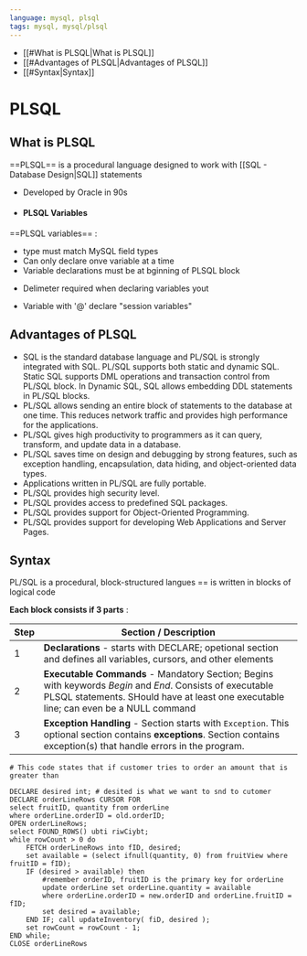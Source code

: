 ```yaml
---
language: mysql, plsql
tags: mysql, mysql/plsql
---
```


- [[#What is PLSQL|What is PLSQL]]
- [[#Advantages of PLSQL|Advantages of PLSQL]]
- [[#Syntax|Syntax]]


# PLSQL

## What is PLSQL

==PLSQL== is a procedural language designed to work with [[SQL - Database Design|SQL]] statements 
 - Developed by Oracle in 90s
- #### PLSQL Variables

==PLSQL variables== :
 - type must match MySQL field types
 - Can only declare onve variable at a time
 - Variable declarations must be at bginning of PLSQL block
* Delimeter required when declaring variables
yout

* Variable with '@' declare "session variables"


## Advantages of PLSQL

-   SQL is the standard database language and PL/SQL is strongly integrated with SQL. PL/SQL supports both static and dynamic SQL. Static SQL supports DML operations and transaction control from PL/SQL block. In Dynamic SQL, SQL allows embedding DDL statements in PL/SQL blocks.
-   PL/SQL allows sending an entire block of statements to the database at one time. This reduces network traffic and provides high performance for the applications.
-   PL/SQL gives high productivity to programmers as it can query, transform, and update data in a database.
-   PL/SQL saves time on design and debugging by strong features, such as exception handling, encapsulation, data hiding, and object-oriented data types.
-   Applications written in PL/SQL are fully portable.
-   PL/SQL provides high security level.
-   PL/SQL provides access to predefined SQL packages.
-   PL/SQL provides support for Object-Oriented Programming.
-   PL/SQL provides support for developing Web Applications and Server Pages.


## Syntax

PL/SQL is a procedural, block-structured langues == is written in blocks of logical code

**Each block consists if 3 parts** :

| Step | Section / Description                                                                                                                                                                              |
| ---- | -------------------------------------------------------------------------------------------------------------------------------------------------------------------------------------------------- |
| 1    | **Declarations** - starts with DECLARE; opetional section and defines all variables, cursors, and other elements                                                                                   |
| 2    | **Executable Commands** - Mandatory Section; Begins with keywords *Begin* and *End*. Consists of executable PLSQL statements. SHould have at least one executable line; can even be a NULL command |
| 3    | **Exception Handling** - Section starts with `Exception`. This optional section contains **exceptions**. Section contains exception(s) that handle errors in the program.                          |

```mysql
# This code states that if customer tries to order an amount that is greater than

DECLARE desired int; # desited is what we want to snd to cutomer
DECLARE orderLineRows CURSOR FOR
select fruitID, quantity from orderLine
where orderLine.orderID = old.orderID;
OPEN orderLineRows;
select FOUND_ROWS() ubti riwCiybt;
while rowCount > 0 do
	FETCH orderLineRows into fID, desired;
	set available = (select ifnull(quantity, 0) from fruitView where fruitID = fID);
	IF (desired > available) then
		#remember orderID, fruitID is the primary key for orderLine
		update orderLine set orderLine.quantity = available
		where orderLine.orderID = new.orderID and orderLine.fruitID = fID;
		set desired = available;
	END IF; call updateInventory( fiD, desired );
	set rowCount = rowCount - 1;
END while;
CLOSE orderLineRows
```







